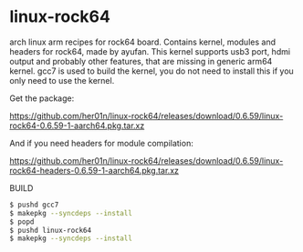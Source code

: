 # linux-rock64
arch linux arm recipes for rock64 board. 
Contains kernel, modules and headers for rock64, made by ayufan.
This kernel supports usb3 port, hdmi output and probably other features, that are missing in generic arm64 kernel.
gcc7 is used to build the kernel, you do not need to install this if you only need to use the kernel.

Get the package:

https://github.com/her01n/linux-rock64/releases/download/0.6.59/linux-rock64-0.6.59-1-aarch64.pkg.tar.xz

And if you need headers for module compilation:

https://github.com/her01n/linux-rock64/releases/download/0.6.59/linux-rock64-headers-0.6.59-1-aarch64.pkg.tar.xz

BUILD

```bash
$ pushd gcc7
$ makepkg --syncdeps --install
$ popd
$ pushd linux-rock64
$ makepkg --syncdeps --install
```
